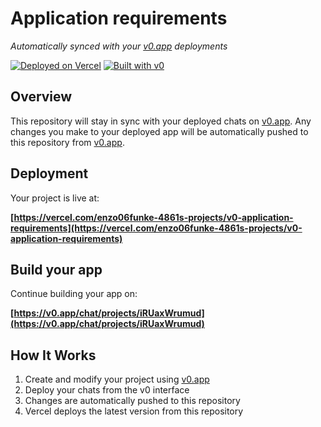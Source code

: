 # Application requirements

*Automatically synced with your [v0.app](https://v0.app) deployments*

[![Deployed on Vercel](https://img.shields.io/badge/Deployed%20on-Vercel-black?style=for-the-badge&logo=vercel)](https://vercel.com/enzo06funke-4861s-projects/v0-application-requirements)
[![Built with v0](https://img.shields.io/badge/Built%20with-v0.app-black?style=for-the-badge)](https://v0.app/chat/projects/iRUaxWrumud)

## Overview

This repository will stay in sync with your deployed chats on [v0.app](https://v0.app).
Any changes you make to your deployed app will be automatically pushed to this repository from [v0.app](https://v0.app).

## Deployment

Your project is live at:

**[https://vercel.com/enzo06funke-4861s-projects/v0-application-requirements](https://vercel.com/enzo06funke-4861s-projects/v0-application-requirements)**

## Build your app

Continue building your app on:

**[https://v0.app/chat/projects/iRUaxWrumud](https://v0.app/chat/projects/iRUaxWrumud)**

## How It Works

1. Create and modify your project using [v0.app](https://v0.app)
2. Deploy your chats from the v0 interface
3. Changes are automatically pushed to this repository
4. Vercel deploys the latest version from this repository